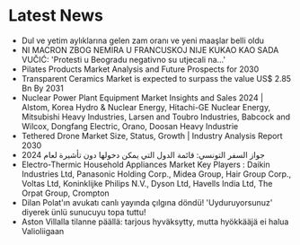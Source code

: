 # Latest News
-  Dul ve yetim aylıklarına gelen zam oranı ve yeni maaşlar belli oldu
-  NI MACRON ZBOG NEMIRA U FRANCUSKOJ NIJE KUKAO KAO SADA VUČIĆ: 'Protesti u Beogradu negativno su utjecali na...'
-  Pilates Products Market Analysis and Future Prospects for 2030
-  Transparent Ceramics Market is expected to surpass the value US$ 2.85 Bn By 2031
-  Nuclear Power Plant Equipment Market Insights and Sales 2024 | Alstom, Korea Hydro & Nuclear Energy, Hitachi-GE Nuclear Energy, Mitsubishi Heavy Industries, Larsen and Toubro Industries, Babcock and Wilcox, Dongfang Electric, Orano, Doosan Heavy Industrie
-  Tethered Drone Market Size, Status, Growth | Industry Analysis Report 2030
-  جواز السفر التونسي: قائمة الدول التي يمكن دخولها دون تأشيرة لعام 2024
-  Electro-Thermic Household Appliances Market Key Players : Daikin Industries Ltd, Panasonic Holding Corp., Midea Group, Hair Group Corp., Voltas Ltd, Koninklijke Philips N.V., Dyson Ltd, Havells India Ltd, The Orpat Group, Crompton
-  Dilan Polat'ın avukatı canlı yayında çılgına döndü! 'Uyduruyorsunuz' diyerek ünlü sunucuyu topa tuttu!
-  Aston Villalla tilanne päällä: tarjous hyväksytty, mutta hyökkääjä ei halua Valioliigaan
